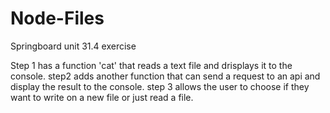 # Node-Files
Springboard unit 31.4 exercise 

Step 1 has a function 'cat' that reads a text file and drisplays it to the console.
step2 adds another function that can send a request to an api and display the result to the console.
step 3 allows the user to choose if they want to write on a new file or just read a file.
